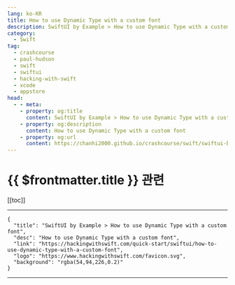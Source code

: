 ```yaml
---
lang: ko-KR
title: How to use Dynamic Type with a custom font
description: SwiftUI by Example > How to use Dynamic Type with a custom font
category:
  - Swift
tag: 
  - crashcourse
  - paul-hudson
  - swift
  - swiftui
  - hacking-with-swift
  - xcode
  - appstore
head:
  - - meta:
    - property: og:title
      content: SwiftUI by Example > How to use Dynamic Type with a custom font
    - property: og:description
      content: How to use Dynamic Type with a custom font
    - property: og:url
      content: https://chanhi2000.github.io/crashcourse/swift/swiftui-by-example/22-accessibility/how-to-use-dynamic-type-with-a-custom-font.html
---
```


# {{ $frontmatter.title }} 관련

[[toc]]

---

```component VPCard
{
  "title": "SwiftUI by Example > How to use Dynamic Type with a custom font",
  "desc": "How to use Dynamic Type with a custom font",
  "link": "https://hackingwithswift.com/quick-start/swiftui/how-to-use-dynamic-type-with-a-custom-font",
  "logo": "https://www.hackingwithswift.com/favicon.svg",
  "background": "rgba(54,94,226,0.2)"
}
```

---

<TagLinks />